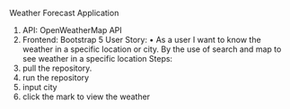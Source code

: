Weather Forecast Application 
1. API: OpenWeatherMap API 
2. Frontend: Bootstrap 5
User Story: 
• As a user I want to know the weather in a specific location or city. By the use of search and map to see weather in a specific location
Steps: 
1. pull the repository.
2. run the repository
3. input city
4. click the mark to view the weather 
